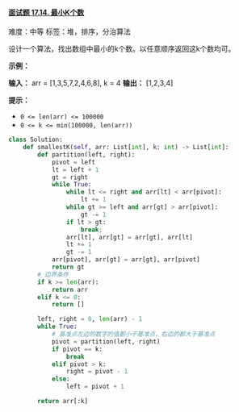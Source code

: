#### [面试题 17.14. 最小K个数](https://leetcode-cn.com/problems/smallest-k-lcci/)

难度：中等
标签：堆，排序，分治算法

设计一个算法，找出数组中最小的k个数。以任意顺序返回这k个数均可。

**示例：**

**输入：** arr = \[1,3,5,7,2,4,6,8\], k = 4
**输出：** \[1,2,3,4\]

**提示：**

-   `0 <= len(arr) <= 100000`
-   `0 <= k <= min(100000, len(arr))`

```python
class Solution:
    def smallestK(self, arr: List[int], k: int) -> List[int]:
        def partition(left, right):
            pivot = left
            lt = left + 1
            gt = right
            while True:
                while lt <= right and arr[lt] < arr[pivot]:
                    lt += 1
                while gt >= left and arr[gt] > arr[pivot]:
                    gt -= 1
                if lt > gt:
                    break;
                arr[lt], arr[gt] = arr[gt], arr[lt]
                lt += 1
                gt -= 1
            arr[pivot], arr[gt] = arr[gt], arr[pivot]
            return gt
        # 边界条件
        if k >= len(arr):
            return arr
        elif k <= 0:
            return []

        left, right = 0, len(arr) - 1
        while True:
            # 基准点左边的数字的值都小于基准点，右边的都大于基准点
            pivot = partition(left, right)
            if pivot == k:
                break
            elif pivot > k:
                right = pivot - 1
            else:
                left = pivot + 1

        return arr[:k]
```
